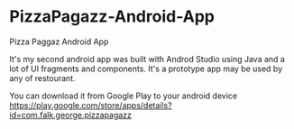 # PizzaPagazz-Android-App
Pizza Paggaz Android App

It's my second android app was built with Androd Studio using Java and a lot of UI fragments and components.
It's a prototype app may be used by any of restourant.

You can download it from Google Play to your android device
https://play.google.com/store/apps/details?id=com.falk.george.pizzapagazz

